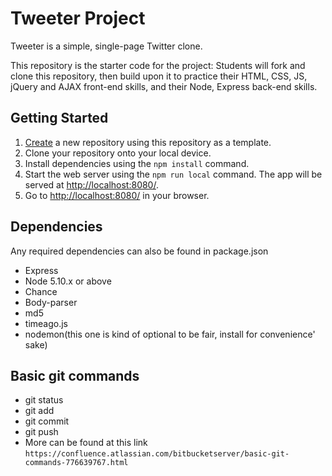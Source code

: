 # Tweeter Project

Tweeter is a simple, single-page Twitter clone.

This repository is the starter code for the project: Students will fork and clone this repository, then build upon it to practice their HTML, CSS, JS, jQuery and AJAX front-end skills, and their Node, Express back-end skills.

## Getting Started

1. [Create](https://docs.github.com/en/repositories/creating-and-managing-repositories/creating-a-repository-from-a-template) a new repository using this repository as a template.
2. Clone your repository onto your local device.
3. Install dependencies using the `npm install` command.
3. Start the web server using the `npm run local` command. The app will be served at <http://localhost:8080/>.
4. Go to <http://localhost:8080/> in your browser.

## Dependencies

Any required dependencies can also be found in package.json
- Express
- Node 5.10.x or above
- Chance
- Body-parser
- md5
- timeago.js
- nodemon(this one is kind of optional to be fair, install for convenience' sake)

## Basic git commands
- git status
- git add
- git commit
- git push
- More can be found at this link `https://confluence.atlassian.com/bitbucketserver/basic-git-commands-776639767.html`

